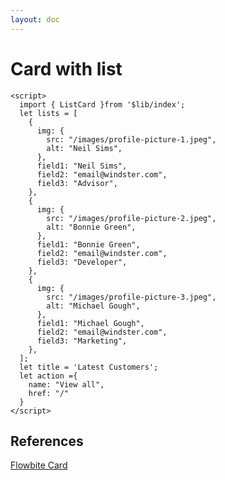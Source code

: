 ```yaml
---
layout: doc
---
```


<script>
  import { ListCard }from '$lib/index';
  let lists = [
    {
      img: {
        src: "/images/profile-picture-1.jpeg",
        alt: "Neil Sims",
      },
      field1: "Neil Sims",
      field2: "email@windster.com",
      field3: "Advisor",
    },
    {
      img: {
        src: "/images/profile-picture-2.jpeg",
        alt: "Bonnie Green",
      },
      field1: "Bonnie Green",
      field2: "email@windster.com",
      field3: "Developer",
    },
    {
      img: {
        src: "/images/profile-picture-3.jpeg",
        alt: "Michael Gough",
      },
      field1: "Michael Gough",
      field2: "email@windster.com",
      field3: "Marketing",
    },
  ];
  let title = 'Latest Customers';
  let action ={
    name: "View all",
    href: "/"
  }
</script>

<h1 class="text-3xl w-full dark:text-white py-8">Card with list</h1>

<div class="container flex flex-wrap justify-center rounded-xl mx-auto bg-gradient-to-r bg-white dark:bg-gray-900 border border-gray-200 dark:border-gray-700 p-2 sm:p-6">
  <ListCard {action} {title} {lists}/>
</div>

```svelte
<script>
  import { ListCard }from '$lib/index';
  let lists = [
    {
      img: {
        src: "/images/profile-picture-1.jpeg",
        alt: "Neil Sims",
      },
      field1: "Neil Sims",
      field2: "email@windster.com",
      field3: "Advisor",
    },
    {
      img: {
        src: "/images/profile-picture-2.jpeg",
        alt: "Bonnie Green",
      },
      field1: "Bonnie Green",
      field2: "email@windster.com",
      field3: "Developer",
    },
    {
      img: {
        src: "/images/profile-picture-3.jpeg",
        alt: "Michael Gough",
      },
      field1: "Michael Gough",
      field2: "email@windster.com",
      field3: "Marketing",
    },
  ];
  let title = 'Latest Customers';
  let action ={
    name: "View all",
    href: "/"
  }
</script>
```

<h2 class="text-2xl w-full dark:text-white py-8">References</h2>

<p class="dark:text-white text-lg"><a href="https://flowbite.com/docs/components/card/" target="_blank" class="text-blue-600 hover:underline dark:text-blue-500">Flowbite Card</a></p>
